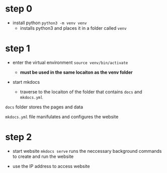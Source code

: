 # step 0
- install python
`python3 -m venv venv`
    - installs python3 and places it in a folder called `venv`

# step 1
- enter the virtual environment
`source venv/bin/activate`
    - **must be used in the same locaiton as the venv folder**

- start mkdocs
    - traverse to the locaiton of the folder that contains `docs` and `mkdocs.yml`

`docs` folder stores the pages and data

`mkdocs.yml` file manifulates and configures the website

# step 2
- start website
`mkdocs serve` runs the neccessary background commands to create and run the website

- use the IP address to access website



